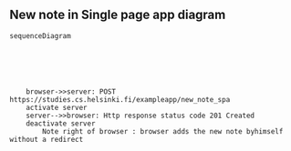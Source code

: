 ## New note in Single page app diagram


```mermaid
sequenceDiagram






    browser->>server: POST	https://studies.cs.helsinki.fi/exampleapp/new_note_spa
    activate server
    server-->>browser: Http response status code 201 Created
    deactivate server
		Note right of browser : browser adds the new note byhimself without a redirect



```

